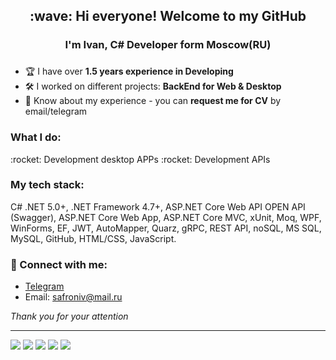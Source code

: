 <h2 align="center">:wave: Hi everyone! Welcome to my GitHub</h2>
<h3 align="center">I'm Ivan, C# Developer form Moscow(RU)</h3>
<h3 align="center"></h3>

- :trophy: I have over **1.5 years experience in Developing**
- :hammer_and_wrench: I worked on different projects: **BackEnd for Web & Desktop**
- 📄 Know about my experience - you can **request me for CV** by email/telegram

<h3 align="left">What I do: </h3>
:rocket: Development desktop APPs
:rocket: Development APIs


<h3 align="left">My tech stack:</h3>
  C# 
  .NET 5.0+, 
  .NET Framework 4.7+, 
  ASP.NET Core Web API OPEN API (Swagger), 
  ASP.NET Core Web App, 
  ASP.NET Core MVC, 
  xUnit, 
  Moq, 
  WPF, 
  WinForms, 
  EF, 
  JWT, 
  AutoMapper, 
  Quarz, 
  gRPC, 
  REST API, 
  noSQL, 
  MS SQL, 
  MySQL, 
  GitHub, 
  HTML/CSS,
  JavaScript.

### :email:	Connect with me:
+ [Telegram](https://t.me/Safroniv)
+ Email: safroniv@mail.ru

_Thank you for your attention_
___

![](http://github-profile-summary-cards.vercel.app/api/cards/profile-details?username=Safroniv&theme=city_lights)
![](http://github-profile-summary-cards.vercel.app/api/cards/repos-per-language?username=Safroniv&theme=city_lights)
![](http://github-profile-summary-cards.vercel.app/api/cards/most-commit-language?username=Safroniv&theme=city_lights)
![](http://github-profile-summary-cards.vercel.app/api/cards/stats?username=Safroniv&theme=city_lights)
![](http://github-profile-summary-cards.vercel.app/api/cards/productive-time?username=Safroniv&theme=city_lights&utcOffset=8)
